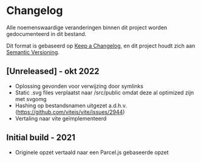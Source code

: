 # Changelog

Alle noemenswaardige veranderingen binnen dit project worden gedocumenteerd in dit bestand.

Dit format is gebaseerd op [Keep a Changelog](https://keepachangelog.com/nl/1.0.0/), en dit project houdt zich aan [Semantic Versioning](https://semver.org/spec/v2.0.0.html).

## [Unreleased] - okt 2022
- Oplossing gevonden voor verwijzing door symlinks
- Static .svg files verplaatst naar /src/public omdat deze al optimized zijn met svgomg
- Hashing op bestandsnamen uitgezet a.d.h.v.(https://github.com/vitejs/vite/issues/2944)
- Vertaling naar vite geïmplementeerd

## Initial build - 2021
- Originele opzet vertaald naar een Parcel.js gebaseerde opzet
